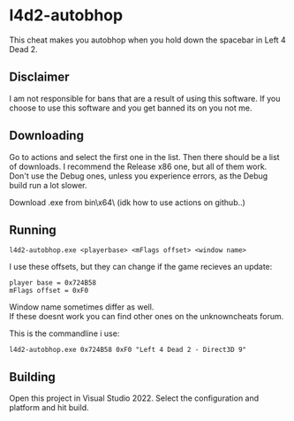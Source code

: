 # l4d2-autobhop
 This cheat makes you autobhop when you hold down the spacebar in Left 4 Dead 2.

## Disclaimer
 I am not responsible for bans that are a result of using this software. If you choose to use this software and you get banned its on you not me. 

## Downloading
 Go to actions and select the first one in the list. Then there should be a list of downloads. I recommend the Release x86 one, but all of them work. Don't use the Debug ones, unless you experience errors, as the Debug build run a lot slower.  
   
 Download .exe from bin\x64\ (idk how to use actions on github..)

## Running
 `l4d2-autobhop.exe <playerbase> <mFlags offset> <window name>`
 
 I use these offsets, but they can change if the game recieves an update:
 ```
 player base = 0x724B58
 mFlags offset = 0xF0 
 ```
 Window name sometimes differ as well.  
 If these doesnt work you can find other ones on the unknowncheats forum.
 
 This is the commandline i use:
 
 `l4d2-autobhop.exe 0x724B58 0xF0 "Left 4 Dead 2 - Direct3D 9"`

## Building 
 Open this project in Visual Studio 2022. Select the configuration and platform and hit build.
